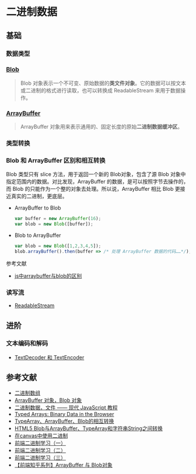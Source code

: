 # 二进制数据

## 基础

### 数据类型

### [Blob](https://developer.mozilla.org/zh-CN/docs/Web/API/Blob)

> Blob 对象表示一个不可变、原始数据的**类文件对象**。它的数据可以按文本或二进制的格式进行读取，也可以转换成 ReadableStream 来用于数据操作。 

### [ArrayBuffer](https://developer.mozilla.org/zh-CN/docs/Web/JavaScript/Reference/Global_Objects/ArrayBuffer)

> ArrayBuffer 对象用来表示通用的、固定长度的原始**二进制数据缓冲区**。

### 类型转换

### Blob 和 ArrayBuffer 区别和相互转换

Blob 类型只有 slice 方法，用于返回一个新的 Blob对象，包含了源 Blob 对象中指定范围内的数据。对比发现，ArrayBuffer 的数据，是可以按照字节去操作的，而 Blob 的只能作为一个整的对象去处理。所以说，ArrayBuffer 相比 Blob 更接近真实的二进制，更底层。

- ArrayBuffer to Blob

    ```js
    var buffer = new ArrayBuffer(16);
    var blob = new Blob([buffer]);
    ```

- Blob to ArrayBuffer

    ```js
    var blob = new Blob([1,2,3,4,5]);
    blob.arrayBuffer().then(buffer => /* 处理 ArrayBuffer 数据的代码……*/);
    ```

参考文献

- [js中arraybuffer与blob的区别](https://www.zhuyuntao.cn/js%E4%B8%ADarraybuffer%E4%B8%8Eblob%E7%9A%84%E5%8C%BA%E5%88%AB)

### 读写流

- [ReadableStream](https://developer.mozilla.org/zh-CN/docs/Web/API/ReadableStream)

## 进阶

### 文本编码和解码

- [TextDecoder 和 TextEncoder](https://zh.javascript.info/text-decoder)

## 参考文献

- [二进制数组](https://javascript.ruanyifeng.com/stdlib/arraybuffer.html)
- [ArrayBuffer 对象，Blob 对象](https://wangdoc.com/javascript/bom/arraybuffer.html)
- [二进制数据，文件 —— 现代 JavaScript 教程](https://zh.javascript.info/binary)
- [Typed Arrays: Binary Data in the Browser](https://www.html5rocks.com/en/tutorials/webgl/typed_arrays/)
- [TypeArray、ArrayBuffer、Blob的相互转换](http://shihuacivis.github.io/2015/12/29/20151229_arrayBuffer/)
- [HTML5 Blob与ArrayBuffer、TypeArray和字符串String之间转换](https://www.cnblogs.com/tianma3798/p/5834598.html)
- [在canvas中使用二进制](https://www.zhuyuntao.cn/%E5%9C%A8canvas%E4%B8%AD%E4%BD%BF%E7%94%A8%E4%BA%8C%E8%BF%9B%E5%88%B6)
- [前端二进制学习（一）](https://www.zhuyuntao.cn/%E5%89%8D%E7%AB%AF%E4%BA%8C%E8%BF%9B%E5%88%B6%E5%AD%A6%E4%B9%A0%EF%BC%88%E4%B8%80%EF%BC%89)
- [前端二进制学习（二）](https://www.zhuyuntao.cn/%E5%89%8D%E7%AB%AF%E4%BA%8C%E8%BF%9B%E5%88%B6%E5%AD%A6%E4%B9%A0%EF%BC%88%E4%BA%8C%EF%BC%89)
- [前端二进制学习（三）](https://www.zhuyuntao.cn/%E5%89%8D%E7%AB%AF%E4%BA%8C%E8%BF%9B%E5%88%B6%E5%AD%A6%E4%B9%A0%EF%BC%88%E4%B8%89%EF%BC%89)
- [【前端知乎系列】ArrayBuffer 与 Blob对象](https://juejin.cn/post/6844904022206332941)
